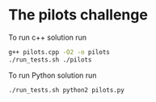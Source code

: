 # The pilots challenge

To run c++ solution run
```bash
g++ pilots.cpp -O2 -o pilots
./run_tests.sh ./pilots
```

To run Python solution run

```bash
./run_tests.sh python2 pilots.py
```
